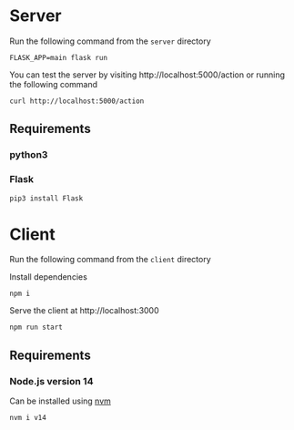 # Server

Run the following command from the `server` directory

    FLASK_APP=main flask run

You can test the server by visiting http://localhost:5000/action or
running the following command

    curl http://localhost:5000/action

## Requirements

### python3

### Flask

    pip3 install Flask

# Client

Run the following command from the `client` directory

Install dependencies

    npm i

Serve the client at http://localhost:3000

    npm run start

## Requirements

### Node.js version 14

Can be installed using [nvm](https://github.com/nvm-sh/nvm)

    nvm i v14

